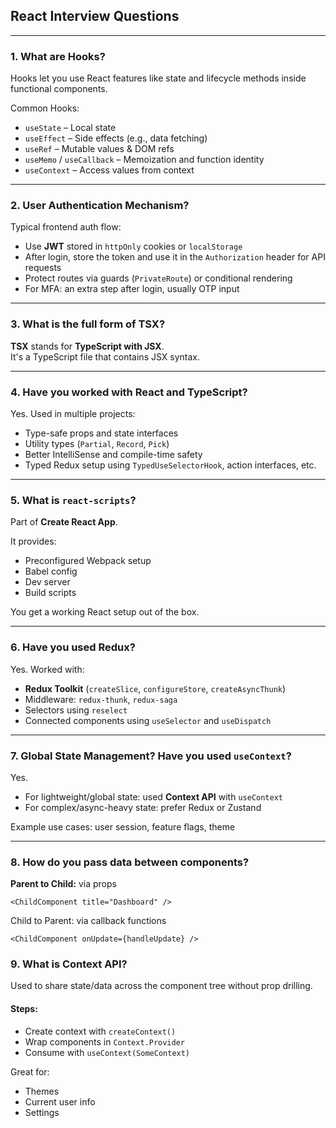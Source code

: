 ## React Interview Questions

---

### 1. What are Hooks?

Hooks let you use React features like state and lifecycle methods inside functional components.

Common Hooks:

- `useState` – Local state
- `useEffect` – Side effects (e.g., data fetching)
- `useRef` – Mutable values & DOM refs
- `useMemo` / `useCallback` – Memoization and function identity
- `useContext` – Access values from context

---

### 2. User Authentication Mechanism?

Typical frontend auth flow:

- Use **JWT** stored in `httpOnly` cookies or `localStorage`
- After login, store the token and use it in the `Authorization` header for API requests
- Protect routes via guards (`PrivateRoute`) or conditional rendering
- For MFA: an extra step after login, usually OTP input

---

### 3. What is the full form of TSX?

**TSX** stands for **TypeScript with JSX**.  
It's a TypeScript file that contains JSX syntax.

---

### 4. Have you worked with React and TypeScript?

Yes. Used in multiple projects:

- Type-safe props and state interfaces
- Utility types (`Partial`, `Record`, `Pick`)
- Better IntelliSense and compile-time safety
- Typed Redux setup using `TypedUseSelectorHook`, action interfaces, etc.

---

### 5. What is `react-scripts`?

Part of **Create React App**.

It provides:

- Preconfigured Webpack setup
- Babel config
- Dev server
- Build scripts

You get a working React setup out of the box.

---

### 6. Have you used Redux?

Yes. Worked with:

- **Redux Toolkit** (`createSlice`, `configureStore`, `createAsyncThunk`)
- Middleware: `redux-thunk`, `redux-saga`
- Selectors using `reselect`
- Connected components using `useSelector` and `useDispatch`

---

### 7. Global State Management? Have you used `useContext`?

Yes.

- For lightweight/global state: used **Context API** with `useContext`
- For complex/async-heavy state: prefer Redux or Zustand

Example use cases: user session, feature flags, theme

---

### 8. How do you pass data between components?

**Parent to Child:** via props

```tsx
<ChildComponent title="Dashboard" />
```

Child to Parent: via callback functions

```tsx
<ChildComponent onUpdate={handleUpdate} />
```

### 9. What is Context API?

Used to share state/data across the component tree without prop drilling.

#### Steps:

- Create context with `createContext()`
- Wrap components in `Context.Provider`
- Consume with `useContext(SomeContext)`

Great for:

- Themes
- Current user info
- Settings

<!-- coding question: currency conversion:

import React, { useState } from "react";
import "./style.css";

const RATES = {
USD: { EUR: 0.86, INR: 86 },
EUR: { USD: 1.16, INR: 93 },
INR: { USD: 0.0125, EUR: 0.0107 }
};

export default function App() {
const [fromCurrency, setFromCurrency] = useState("USD");
const [toCurrency, setToCurrency] = useState("INR");
const [fromAmount, setFromAmount] = useState(1);
const [toAmount, setToAmount] = useState(RATES["USD"]["INR"] \* 1);
const [editing, setEditing] = useState("from");

const handleFromAmount = (e) => {
const val = e.target.value;
setFromAmount(val);
setToAmount((val \* RATES[fromCurrency][toCurrency]).toFixed(2));
setEditing("from");
}

const handleToAmount = (e) => {
const val = e.target.value;
setToAmount(val);
setFromAmount((val / RATES[fromCurrency][toCurrency]).toFixed(2));
setEditing("to");
}

const handleFromCurrency = (e) => {
const newFrom = e.target.value;
setFromCurrency(newFrom);
const rate = RATES[newFrom][toCurrency];
if (editing === "from") {
setToAmount((fromAmount \* rate).toFixed(2));
} else {
setFromAmount((toAmount / rate).toFixed(2));
}
}

const handleToCurrency = (e) => {
const newTo = e.target.value;
setToCurrency(newTo);
const rate = RATES[fromCurrency][newTo];
if (editing === "from") {
setToAmount((fromAmount \* rate).toFixed(2));
} else {
setFromAmount((toAmount / rate).toFixed(2));
}
}

return (
<div>
<h2>Simple Currency Converter</h2>
<div className="amount-from">
<input
          type="number"
          value={fromAmount}
          onChange={handleFromAmount}
        />
<select value={fromCurrency} onChange={handleFromCurrency}>
{Object.keys(RATES).map((c) => (
<option value={c} key={c}>
{c}
</option>
))}
</select>
</div>
<div className="amount-to">
<input
          type="number"
          value={toAmount}
          onChange={handleToAmount}
        />
<select value={toCurrency} onChange={handleToCurrency}>
{Object.keys(RATES).map((c) => (
<option value={c} key={c}>
{c}
</option>
))}
</select>
</div>
</div>
);
}

---

How can you Optimize Performance in React application?

1. Memoization with useMemo and useCallback: Use this hooks to memoize values and, reducing unnecessary recalculations.
2. Optimizing Renders with React.Fragment: Use it to avoid unnecessary wrapper elements that could cause additional DOM nodes.
3. Lazy loading with React.lazy: Use it to load components lazily, reducing the intial bundle size and imporving intial loading performance.
4. Code splitting: Employ code splitting to divide your application into smaller chunks that are loaded on demand, improving initial load times.
5. Optimizing Images and Assets: Compress and optimize images, use responsive images and leverage lazy loading for images to reduce network and rendering overhead.

What are the popular hooks in react and explain it's usage?

useState: Manages state in functional components.
useEffect: Manages side effects in functional components.
useContext: Consumes context in functional components.
useReducer: Manage state with a reducer function, For More complex state management.
useRef: Accesses DOM elements or stores mutable values.
useCallback: performance improvement usecase
useMemo: performance improvement usecase.

```

``` -->
